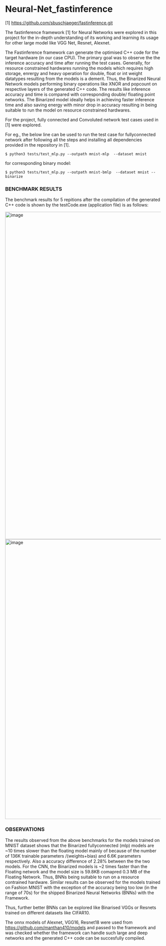 # Neural-Net_fastinference


[1] https://github.com/sbuschjaeger/fastinference.git 

The fastinference framework [1] for Neural Networks were explored in this project for the in-depth understanding of its working and learning its usage for other  large model like VGG Net, Resnet, Alexnet. 


The Fastinference framework can generate the optimised C++ code for the target hardware (in our case CPU).
The primary goal was to observe the the inference accuracy and time after running the test cases. Generally, for resource constrained hardwares running the models which requires high storage, enrergy and heavy operation for double, float or int weight datatypes resulting from the models is a demerit. 
Thus, the Binarized Neural Network models performing binary operations like XNOR and popcount on respective layers of the generated C++ code. The results like inference accuracy and time is compared  with corresponding double/ floating point networks.
The Binarized model ideally helps in achieving faster inference time and also saving energy with minor drop in accuracy resulting in being suitable to run the model on resource constrained hardwares.

For the project, fully connected and Convoluted network test cases used in [1] were explored. 

For eg., 
the below line can be used to run the test case for fullyconnected network after following all the steps and installing all dependencies provided in the repository in [1]. 

```
$ python3 tests/test_mlp.py --outpath mnist-mlp  --dataset mnist
```
for corresponding binary model:
```
$ python3 tests/test_mlp.py --outpath mnist-bmlp  --dataset mnist --binarize
```
### BENCHMARK RESULTS
The benchmark results for 5 repitions after the compilation of the generated C++ code is shown by the testCode.exe (application file) is as follows:

<img width="1061" alt="image" src="https://user-images.githubusercontent.com/94113767/165866805-80711b0f-6d47-4463-a2a5-b23441e24e88.png">

<img width="907" alt="image" src="https://user-images.githubusercontent.com/94113767/165867010-a8731379-ac68-457b-8793-828ae333c4ba.png">

### OBSERVATIONS
The results observed from the above benchmarks for the models trained on MNIST dataset shows that the Binarized fullyconnected (mlp) models are ~10 times slower than the floating model mainly of because of the number of 136K trainable parameters /(weights+bias) and 6.6K parameters respectively. Also a accuracy difference of 2.28% between the the two models. For the CNN, the Binarized models is ~2 times faster than the Floating network and the model size is 59.8KB comapred 0.3 MB of the Floating Network. Thus, BNNs being suitable to run on a resource contrained hardware.
Similar results can be observed for the models trained on Fashion MNIST with the exception of the accuracy being too low (in the range of 70s) for the shipped Binarized Neural Networks (BNNs) with the Framework.

Thus, further better BNNs can be explored like Binarised VGGs or Resnets trained on different datasets like CIFAR10.

The onnx models of Alexnet, VGG16, Resnet18 were used from https://github.com/manthan410/models and passed to the framework and was checked whether the framework can handle such large and deep networks and the generated C++ code can be succesfully compiled.



